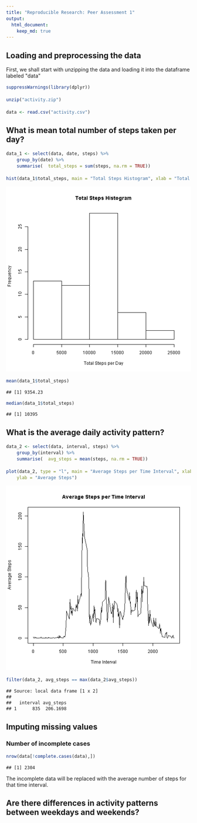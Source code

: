 ```yaml
---
title: "Reproducible Research: Peer Assessment 1"
output: 
  html_document:
    keep_md: true
---
```



## Loading and preprocessing the data

First, we shall start with unzipping the data and loading it into the dataframe labeled "data"


```r
suppressWarnings(library(dplyr))

unzip("activity.zip")

data <- read.csv("activity.csv")
```

## What is mean total number of steps taken per day?


```r
data_1 <- select(data, date, steps) %>%
	group_by(date) %>%
	summarise(	total_steps = sum(steps, na.rm = TRUE))

hist(data_1$total_steps, main = "Total Steps Histogram", xlab = "Total Steps per Day")
```

![plot of chunk unnamed-chunk-2](figure/unnamed-chunk-2-1.png) 

```r
mean(data_1$total_steps)
```

```
## [1] 9354.23
```

```r
median(data_1$total_steps)
```

```
## [1] 10395
```

## What is the average daily activity pattern?


```r
data_2 <- select(data, interval, steps) %>%
	group_by(interval) %>%
	summarise(	avg_steps = mean(steps, na.rm = TRUE))

plot(data_2, type = "l", main = "Average Steps per Time Interval", xlab = "Time Interval",
	ylab = "Average Steps")
```

![plot of chunk unnamed-chunk-3](figure/unnamed-chunk-3-1.png) 

```r
filter(data_2, avg_steps == max(data_2$avg_steps))
```

```
## Source: local data frame [1 x 2]
## 
##   interval avg_steps
## 1      835  206.1698
```

## Imputing missing values

### Number of incomplete cases

```r
nrow(data[!complete.cases(data),])
```

```
## [1] 2304
```

The incomplete data will be replaced with the average number of steps for that time interval.



## Are there differences in activity patterns between weekdays and weekends?
